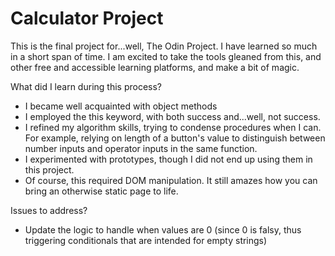 # Calculator Project

This is the final project for...well, The Odin Project. I have learned so much in a short span of time. I am excited to take the tools gleaned from this, and other free and accessible learning platforms, and make a bit of magic.

What did I learn during this process?

- I became well acquainted with object methods
- I employed the this keyword, with both success and...well, not success.
- I refined my algorithm skills, trying to condense procedures when I can. For example, relying on length of a button's value to distinguish between number inputs and operator inputs in the same function.
- I experimented with prototypes, though I did not end up using them in this project.
- Of course, this required DOM manipulation. It still amazes how you can bring an otherwise static page to life.

Issues to address?
- Update the logic to handle when values are 0 (since 0 is falsy, thus triggering conditionals that are intended for empty strings)